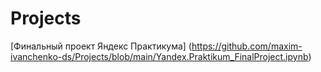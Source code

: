# Projects

[Финальный проект Яндекс Практикума] (https://github.com/maxim-ivanchenko-ds/Projects/blob/main/Yandex.Praktikum_FinalProject.ipynb)
